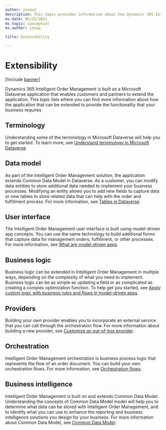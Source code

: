 ```yaml
---
author: josaw1
description: This topic provides information about how Dynamics 365 Intelligent Order Management can be extended.
ms.date: 05/25/2021
ms.topic: conceptual
ms.author: josaw

title: Extensibility

---
```



# Extensibility

[!include [banner](includes/banner.md)]


Dynamics 365 Intelligent Order Management is built as a Microsoft Dataverse application that enables customers and partners to extend the application. This topic lists where you can find more information about how the application that can be extended to provide the functionality that your business requires 

## Terminology
Understanding some of the terminology in Microsoft Dataverse will help you to get started. To learn more, see [Understand terminology in Microsoft Dataverse](/powerapps/developer/data-platform/understand-terminology).

## Data model
As part of the Intelligent Order Management solution, the application extends Common Data Model in Dataverse. As a customer, you can modify data entities to store additional data needed to implement your business processes. Modifying an entity allows you to add new fields to capture data or new tables to store related data that can help with the order and fulfillment process. For more information, see [Tables in Dataverse](/powerapps/maker/data-platform/entity-overview).

## User interface
The Intelligent Order Management user interface is built using model-driven app concepts. You can use the same technology to build additional forms that capture data for management orders, fulfillment, or other processes. For more information, see [What are model-driven apps](/powerapps/maker/model-driven-apps/model-driven-app-overview). 

## Business logic
Business logic can be extended in Intelligent Order Management in multiple ways, depending on the complexity of what you need to implement. Business logic can be as simple as updating a field or as complicated as creating a complex optimization function. To help get you started, see 
[Apply custom logic with business rules and flows in model-driven apps](/powerapps/maker/model-driven-apps/guide-staff-through-common-tasks-processes). 

## Providers
Building your own provider enables you to incorporate an external service that you can call through the orchestration flow. For more information about building a new provider, see [Customize an out-of-box provider](customize-provider.md). 

## Orchestration
Intelligent Order Management orchestration is business process logic that represents the flow of an order document. You can build your own orchestration flows. For more information, see [Orchestration flows](orchestration-flows.md). 

## Business intelligence
Intelligent Order Management is built on and extends Common Data Model. Understanding the concepts of Common Data Model model will help you to determine what data can be stored with Intelligent Order Management, and to identify what you can use to enhance the reporting and business intelligence solutions you design for your business. For more information about Common Data Model, see [Common Data Model](/common-data-model). 
